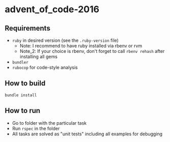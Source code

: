 # advent_of_code-2016

## Requirements
* `ruby` in desired version (see the `.ruby-version` file)
  * Note: I recommend to have ruby installed via rbenv or rvm
  * Note_2: If your choice is rbenv, don't forget to call `rbenv rehash` after installing all gems
* `bundler`
* `rubocop` for code-style analysis

## How to build
`bundle install`

## How to run
* Go to folder with the particular task
* Run `rspec` in the folder
* All tasks are solved as "unit tests" including all examples for debugging
